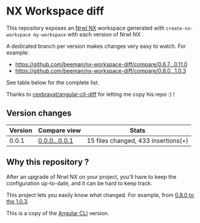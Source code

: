 # NX Workspace diff

This repository exposes an [Nrwl NX](https://github.com/nrwl/nx) workspace generated with
`create-nx-workspace my-workspace` with each version of Nrwl NX .

A dedicated branch per version makes changes very easy
to watch. For example:

* https://github.com/beeman/nx-workspace-diff/compare/0.6.7...0.11.0
* https://github.com/beeman/nx-workspace-diff/compare/0.8.0...1.0.3

See table below for the complete list.

Thanks to [cexbrayat/angular-cli-diff](https://github.com/cexbrayat/angular-cli-diff) for letting 
me copy his repo :) !

## Version changes

Version|Compare view|Stats
----|----|----
0.0.1|[0.0.0...0.0.1](https://github.com/beeman/nx-workspace-diff/compare/0.0.0...0.0.1)| 15 files changed, 433 insertions(+)


## Why this repository ?

After an upgrade of Nrwl NX on your project, you'll have to keep the configuration up-to-date, and it can be hard to keep track.

This project lets you easily know what changed. For example, from
[0.8.0 to the 1.0.3](https://github.com/beeman/nx-workspace-diff/compare/0.8.0...1.0.3).

This is a copy of the [Angular CLI](https://github.com/cexbrayat/angular-cli-diff) version.

